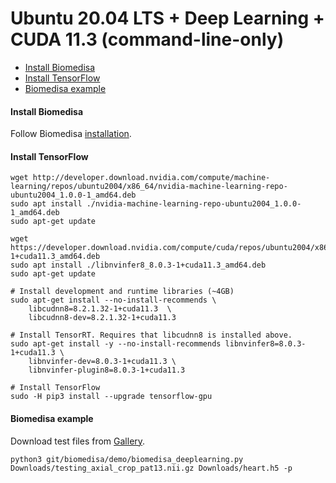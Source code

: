 # Ubuntu 20.04 LTS + Deep Learning + CUDA 11.3 (command-line-only)

- [Install Biomedisa](#install-biomedisa)
- [Install TensorFlow](#install-tensorflow)
- [Biomedisa example](#biomedisa-example)

#### Install Biomedisa
Follow Biomedisa [installation](https://github.com/biomedisa/biomedisa/blob/master/README/ubuntu2004_interpolation_cuda11.3_gpu_cli.md).

#### Install TensorFlow
```
wget http://developer.download.nvidia.com/compute/machine-learning/repos/ubuntu2004/x86_64/nvidia-machine-learning-repo-ubuntu2004_1.0.0-1_amd64.deb
sudo apt install ./nvidia-machine-learning-repo-ubuntu2004_1.0.0-1_amd64.deb
sudo apt-get update

wget https://developer.download.nvidia.com/compute/cuda/repos/ubuntu2004/x86_64/libnvinfer8_8.0.3-1+cuda11.3_amd64.deb
sudo apt install ./libnvinfer8_8.0.3-1+cuda11.3_amd64.deb
sudo apt-get update

# Install development and runtime libraries (~4GB)
sudo apt-get install --no-install-recommends \
    libcudnn8=8.2.1.32-1+cuda11.3  \
    libcudnn8-dev=8.2.1.32-1+cuda11.3

# Install TensorRT. Requires that libcudnn8 is installed above.
sudo apt-get install -y --no-install-recommends libnvinfer8=8.0.3-1+cuda11.3 \
    libnvinfer-dev=8.0.3-1+cuda11.3 \
    libnvinfer-plugin8=8.0.3-1+cuda11.3

# Install TensorFlow
sudo -H pip3 install --upgrade tensorflow-gpu
```

#### Biomedisa example
Download test files from [Gallery](https://biomedisa.de/gallery/).
```
python3 git/biomedisa/demo/biomedisa_deeplearning.py Downloads/testing_axial_crop_pat13.nii.gz Downloads/heart.h5 -p
```

